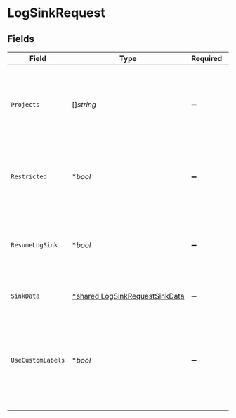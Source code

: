 # LogSinkRequest


## Fields

| Field                                                                                                    | Type                                                                                                     | Required                                                                                                 | Description                                                                                              | Example                                                                                                  |
| -------------------------------------------------------------------------------------------------------- | -------------------------------------------------------------------------------------------------------- | -------------------------------------------------------------------------------------------------------- | -------------------------------------------------------------------------------------------------------- | -------------------------------------------------------------------------------------------------------- |
| `Projects`                                                                                               | []*string*                                                                                               | :heavy_minus_sign:                                                                                       | If `restricted` is `true`, only logs from these projects will be sent to the log sink.                   | default-project                                                                                          |
| `Restricted`                                                                                             | **bool*                                                                                                  | :heavy_minus_sign:                                                                                       | If `true`, only logs from the projects in `projects` will be sent to the log sink.                       | true                                                                                                     |
| `ResumeLogSink`                                                                                          | **bool*                                                                                                  | :heavy_minus_sign:                                                                                       | If `true`, and the log sink is currently paused, the log sink will be resumed after updating.            | false                                                                                                    |
| `SinkData`                                                                                               | [*shared.LogSinkRequestSinkData](../../models/shared/logsinkrequestsinkdata.md)                          | :heavy_minus_sign:                                                                                       | Data about the log sink.                                                                                 |                                                                                                          |
| `UseCustomLabels`                                                                                        | **bool*                                                                                                  | :heavy_minus_sign:                                                                                       | If `true`, we will do additional parsing on your JSON formatted log lines and your extract custom labels | true                                                                                                     |